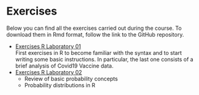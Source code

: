 # Exercises
Below you can find all the exercises carried out during the course. To download them in Rmd format, follow the link to the GitHub repository.
* [Exercises R Laboratory 01](./Solutions/exercises_rlab_01.html) <br>
  First exercises in R to become familiar with the syntax and to start writing some basic instructions. In particular, the last one consists of a brief analysis of Covid19 Vaccine data.
* [Exercises R Laboratory 02](./Solutions/exercises_rlab_02.html)
  * Review of basic probability concepts
  * Probability distributions in R
